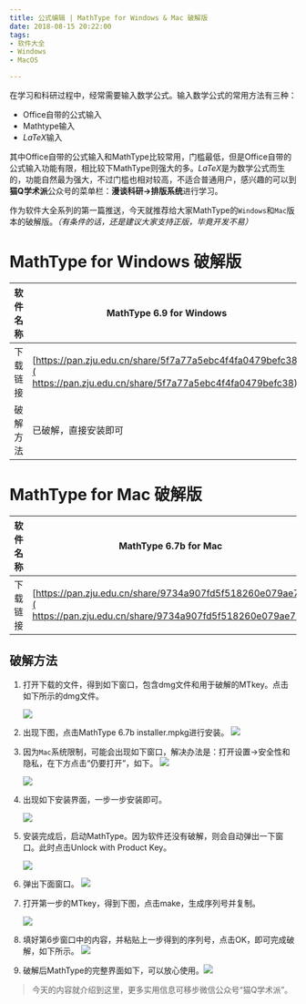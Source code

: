 ```yaml
---
title: 公式编辑 | MathType for Windows & Mac 破解版
date: 2018-08-15 20:22:00
tags:
- 软件大全
- Windows
- MacOS

---
```


在学习和科研过程中，经常需要输入数学公式。输入数学公式的常用方法有三种：

- Office自带的公式输入
- Mathtype输入
- $LaTeX$输入

其中Office自带的公式输入和MathType比较常用，门槛最低，但是Office自带的公式输入功能有限，相比较下MathType则强大的多。$LaTeX$是为数学公式而生的，功能自然最为强大，不过门槛也相对较高，不适合普通用户，感兴趣的可以到**猫Q学术派**公众号的菜单栏：**漫谈科研->排版系统**进行学习。

作为软件大全系列的第一篇推送，今天就推荐给大家MathType的`Windows`和`Mac`版本的破解版。*（有条件的话，还是建议大家支持正版，毕竟开发不易）*

# MathType for Windows 破解版

| 软件名称 | MathType 6.9 for Windows                 |
| ---- | ---------------------------------------- |
| 下载链接 | [https://pan.zju.edu.cn/share/5f7a77a5ebc4f4fa0479befc38]( https://pan.zju.edu.cn/share/5f7a77a5ebc4f4fa0479befc38) |
| 破解方法 | 已破解，直接安装即可                               |

# MathType for Mac 破解版

| 软件名称 | MathType 6.7b for Mac                    |
| ---- | ---------------------------------------- |
| 下载链接 | [https://pan.zju.edu.cn/share/9734a907fd5f518260e079ae79]( https://pan.zju.edu.cn/share/9734a907fd5f518260e079ae79) |

## 破解方法

1. 打开下载的文件，得到如下窗口，包含dmg文件和用于破解的MTkey。点击如下所示的dmg文件。

   ![](https://iseexuhs.github.io/assets/images/posts/Software/mathtype01.png)

2. 出现下图，点击MathType 6.7b installer.mpkg进行安装。
   ![](https://iseexuhs.github.io/assets/images/posts/Software/mathtype02.png)

3. 因为`Mac`系统限制，可能会出现如下窗口，解决办法是：打开设置->安全性和隐私，在下方点击“仍要打开”，如下。
   ![](https://iseexuhs.github.io/assets/images/posts/Software/mathtype03.jpeg)

   ![](https://iseexuhs.github.io/assets/images/posts/Software/mathtype04.jpeg)

4. 出现如下安装界面，一步一步安装即可。

   ![](https://iseexuhs.github.io/assets/images/posts/Software/mathtype05.jpeg)

5. 安装完成后，启动MathType。因为软件还没有破解，则会自动弹出一下窗口。此时点击Unlock with Product Key。

   ![](https://iseexuhs.github.io/assets/images/posts/Software/mathtype06.png)

6. 弹出下面窗口。
   ![](https://iseexuhs.github.io/assets/images/posts/Software/mathtype07.jpeg)

7. 打开第一步的MTkey，得到下图，点击make，生成序列号并复制。

   ![](https://iseexuhs.github.io/assets/images/posts/Software/mathtype08.png)

8. 填好第6步窗口中的内容，并粘贴上一步得到的序列号，点击OK，即可完成破解，如下所示。
   ![](https://iseexuhs.github.io/assets/images/posts/Software/mathtype09.jpeg)

9. 破解后MathType的完整界面如下，可以放心使用。![](https://iseexuhs.github.io/assets/images/posts/Software/mathtype10.jpeg)

> 今天的内容就介绍到这里，更多实用信息可移步微信公众号“猫Q学术派”。

